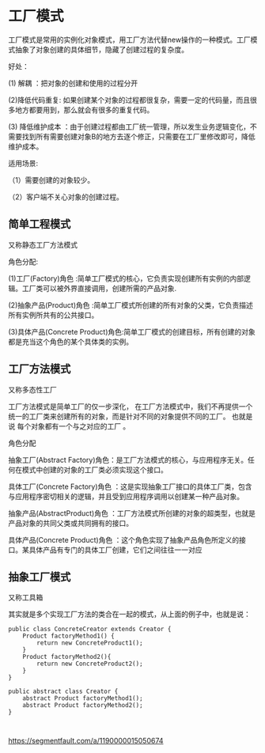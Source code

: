 # 工厂模式

工厂模式是常用的实例化对象模式，用工厂方法代替new操作的一种模式。工厂模式抽象了对象创建的具体细节，隐藏了创建过程的复杂度。

好处：

(1) 解耦 ：把对象的创建和使用的过程分开

(2)降低代码重复: 如果创建某个对象的过程都很复杂，需要一定的代码量，而且很多地方都要用到，那么就会有很多的重复代码。

(3) 降低维护成本 ：由于创建过程都由工厂统一管理，所以发生业务逻辑变化，不需要找到所有需要创建对象B的地方去逐个修正，只需要在工厂里修改即可，降低维护成本。

适用场景:

（1）需要创建的对象较少。

（2）客户端不关心对象的创建过程。

## 简单工程模式
又称静态工厂方法模式

角色分配:

(1)工厂(Factory)角色 :简单工厂模式的核心，它负责实现创建所有实例的内部逻辑。工厂类可以被外界直接调用，创建所需的产品对象.

(2)抽象产品(Product)角色 :简单工厂模式所创建的所有对象的父类，它负责描述所有实例所共有的公共接口。

(3)具体产品(Concrete Product)角色:简单工厂模式的创建目标，所有创建的对象都是充当这个角色的某个具体类的实例。



## 工厂方法模式

又称多态性工厂

工厂方法模式是简单工厂的仅一步深化， 在工厂方法模式中，我们不再提供一个统一的工厂类来创建所有的对象，而是针对不同的对象提供不同的工厂。
也就是说 每个对象都有一个与之对应的工厂 。

角色分配

抽象工厂(Abstract Factory)角色：是工厂方法模式的核心，与应用程序无关。任何在模式中创建的对象的工厂类必须实现这个接口。

具体工厂(Concrete Factory)角色 ：这是实现抽象工厂接口的具体工厂类，包含与应用程序密切相关的逻辑，并且受到应用程序调用以创建某一种产品对象。

抽象产品(AbstractProduct)角色 ：工厂方法模式所创建的对象的超类型，也就是产品对象的共同父类或共同拥有的接口。

具体产品(Concrete Product)角色 ：这个角色实现了抽象产品角色所定义的接口。某具体产品有专门的具体工厂创建，它们之间往往一一对应




## 抽象工厂模式

又称工具箱

其实就是多个实现工厂方法的类合在一起的模式，从上面的例子中，也就是说：

```
public class ConcreteCreator extends Creator {
    Product factoryMethod1() {
        return new ConcreteProduct1();
    }
    Product factoryMethod2(){
        return new ConcreteProduct2();
    }
}
```

```
public abstract class Creator {
    abstract Product factoryMethod1();
    abstract Product factoryMethod2();
}



```











https://segmentfault.com/a/1190000015050674